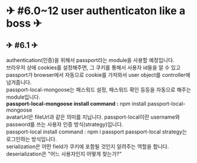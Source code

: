 # ✈ #6.0~12 user authenticaton like a boss ✈

## ✈ #6.1 ✈

authentication(인증)을 위해서 passport라는 module을 사용할 예정입니다.  
브라우저 상에 cookies를 설정해주면, 그 쿠키를 통해서 사용자 id들을 알 수 있고 passport가 browser에서 자동으로 cookie를 가저와서 user object를 controller에 넘겨줍니다.  
passport-local-mongoose는 패스워드 설정, 패스워드 확인 등등을 자동으로 해주는 module입니다.  
**passport-local-mongoose install command :** npm install passport-local-mongoose  
avatarUrl은 fileUrl과 같은 의미를 지닙니다.
passport-local이란 username와 password를 쓰는 사용자 인증 방식(strategy)입니다.  
passport-local install command : npm i passport passport-local
strategy는 로그인하는 방식입니다.  
serialization은 어떤 field가 쿠키에 포함될 것인지 알려주는 역할을 합니다.  
deserialization은 "어느 사용자인지 어떻게 찾는가?"
